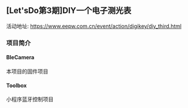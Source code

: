 ## [Let'sDo第3期]DIY一个电子测光表
  活动地址: https://www.eepw.com.cn/event/action/digikey/diy_third.html
### 项目简介
#### BleCamera
  本项目的固件项目
#### Toolbox
  小程序蓝牙控制项目
  